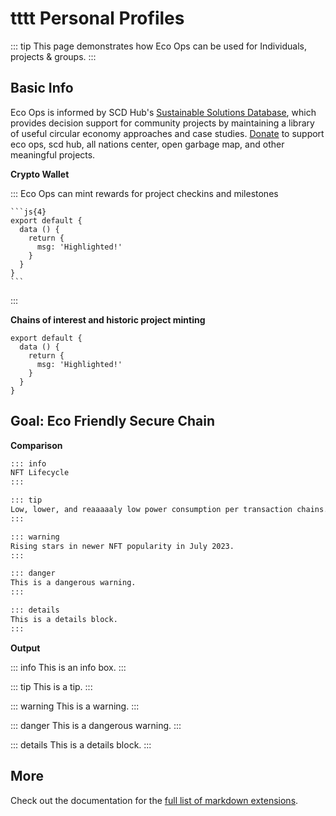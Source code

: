 # tttt Personal Profiles

::: tip
This page demonstrates how Eco Ops can be used for Individuals, projects & groups.
:::

## Basic Info

Eco Ops is informed by SCD Hub's [Sustainable Solutions Database](https://scdhub.org), which provides decision support for community
projects by maintaining a library of useful circular economy approaches and case studies.  [Donate](https://paypal.me/tinyfood) to support eco ops, scd hub, all nations center, open garbage map, and other meaningful projects. 

**Crypto Wallet**


::: Eco Ops can mint rewards for project checkins and milestones

````
```js{4}
export default {
  data () {
    return {
      msg: 'Highlighted!'
    }
  }
}
```
````

:::

**Chains of interest and historic project minting**

```js{4}
export default {
  data () {
    return {
      msg: 'Highlighted!'
    }
  }
}
```

## Goal: Eco Friendly Secure Chain

**Comparison**

```md
::: info
NFT Lifecycle 
:::

::: tip
Low, lower, and reaaaaaly low power consumption per transaction chains.
:::

::: warning
Rising stars in newer NFT popularity in July 2023.
:::

::: danger
This is a dangerous warning.
:::

::: details
This is a details block.
:::
```

**Output**

::: info
This is an info box.
:::

::: tip
This is a tip.
:::

::: warning
This is a warning.
:::

::: danger
This is a dangerous warning.
:::

::: details
This is a details block.
:::

## More

Check out the documentation for the [full list of markdown extensions](https://vitepress.dev/guide/markdown).
